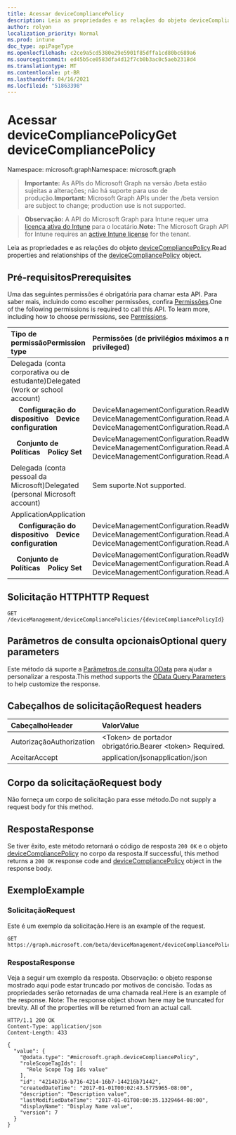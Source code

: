 ```yaml
---
title: Acessar deviceCompliancePolicy
description: Leia as propriedades e as relações do objeto deviceCompliancePolicy.
author: rolyon
localization_priority: Normal
ms.prod: intune
doc_type: apiPageType
ms.openlocfilehash: c2ce9a5cd5380e29e5901f85dffa1cd80bc689a6
ms.sourcegitcommit: ed45b5ce0583dfa4d12f7cb0b3ac0c5aeb2318d4
ms.translationtype: MT
ms.contentlocale: pt-BR
ms.lasthandoff: 04/16/2021
ms.locfileid: "51863398"
---
```

# <a name="get-devicecompliancepolicy"></a><span data-ttu-id="3c8d0-103">Acessar deviceCompliancePolicy</span><span class="sxs-lookup"><span data-stu-id="3c8d0-103">Get deviceCompliancePolicy</span></span>

<span data-ttu-id="3c8d0-104">Namespace: microsoft.graph</span><span class="sxs-lookup"><span data-stu-id="3c8d0-104">Namespace: microsoft.graph</span></span>

> <span data-ttu-id="3c8d0-105">**Importante:** As APIs do Microsoft Graph na versão /beta estão sujeitas a alterações; não há suporte para uso de produção.</span><span class="sxs-lookup"><span data-stu-id="3c8d0-105">**Important:** Microsoft Graph APIs under the /beta version are subject to change; production use is not supported.</span></span>

> <span data-ttu-id="3c8d0-106">**Observação:** A API do Microsoft Graph para Intune requer uma [licença ativa do Intune](https://go.microsoft.com/fwlink/?linkid=839381) para o locatário.</span><span class="sxs-lookup"><span data-stu-id="3c8d0-106">**Note:** The Microsoft Graph API for Intune requires an [active Intune license](https://go.microsoft.com/fwlink/?linkid=839381) for the tenant.</span></span>

<span data-ttu-id="3c8d0-107">Leia as propriedades e as relações do objeto [deviceCompliancePolicy](../resources/intune-shared-devicecompliancepolicy.md).</span><span class="sxs-lookup"><span data-stu-id="3c8d0-107">Read properties and relationships of the [deviceCompliancePolicy](../resources/intune-shared-devicecompliancepolicy.md) object.</span></span>

## <a name="prerequisites"></a><span data-ttu-id="3c8d0-108">Pré-requisitos</span><span class="sxs-lookup"><span data-stu-id="3c8d0-108">Prerequisites</span></span>
<span data-ttu-id="3c8d0-p101">Uma das seguintes permissões é obrigatória para chamar esta API. Para saber mais, incluindo como escolher permissões, confira [Permissões](/graph/permissions-reference).</span><span class="sxs-lookup"><span data-stu-id="3c8d0-p101">One of the following permissions is required to call this API. To learn more, including how to choose permissions, see [Permissions](/graph/permissions-reference).</span></span>

|<span data-ttu-id="3c8d0-111">Tipo de permissão</span><span class="sxs-lookup"><span data-stu-id="3c8d0-111">Permission type</span></span>|<span data-ttu-id="3c8d0-112">Permissões (de privilégios máximos a mínimos)</span><span class="sxs-lookup"><span data-stu-id="3c8d0-112">Permissions (from most to least privileged)</span></span>|
|:---|:---|
|<span data-ttu-id="3c8d0-113">Delegada (conta corporativa ou de estudante)</span><span class="sxs-lookup"><span data-stu-id="3c8d0-113">Delegated (work or school account)</span></span>||
| <span data-ttu-id="3c8d0-114">&nbsp; &nbsp; **Configuração do dispositivo**</span><span class="sxs-lookup"><span data-stu-id="3c8d0-114">&nbsp; &nbsp; **Device configuration**</span></span> | <span data-ttu-id="3c8d0-115">DeviceManagementConfiguration.ReadWrite.All, DeviceManagementConfiguration.Read.All</span><span class="sxs-lookup"><span data-stu-id="3c8d0-115">DeviceManagementConfiguration.ReadWrite.All, DeviceManagementConfiguration.Read.All</span></span>|
| <span data-ttu-id="3c8d0-116">&nbsp;&nbsp; **Conjunto de Políticas**</span><span class="sxs-lookup"><span data-stu-id="3c8d0-116">&nbsp; &nbsp; **Policy Set**</span></span> | <span data-ttu-id="3c8d0-117">DeviceManagementConfiguration.ReadWrite.All, DeviceManagementConfiguration.Read.All</span><span class="sxs-lookup"><span data-stu-id="3c8d0-117">DeviceManagementConfiguration.ReadWrite.All, DeviceManagementConfiguration.Read.All</span></span>|
|<span data-ttu-id="3c8d0-118">Delegada (conta pessoal da Microsoft)</span><span class="sxs-lookup"><span data-stu-id="3c8d0-118">Delegated (personal Microsoft account)</span></span>|<span data-ttu-id="3c8d0-119">Sem suporte.</span><span class="sxs-lookup"><span data-stu-id="3c8d0-119">Not supported.</span></span>|
|<span data-ttu-id="3c8d0-120">Application</span><span class="sxs-lookup"><span data-stu-id="3c8d0-120">Application</span></span>|| 
|<span data-ttu-id="3c8d0-121">&nbsp; &nbsp; **Configuração do dispositivo**</span><span class="sxs-lookup"><span data-stu-id="3c8d0-121">&nbsp; &nbsp; **Device configuration**</span></span> | <span data-ttu-id="3c8d0-122">DeviceManagementConfiguration.ReadWrite.All, DeviceManagementConfiguration.Read.All</span><span class="sxs-lookup"><span data-stu-id="3c8d0-122">DeviceManagementConfiguration.ReadWrite.All, DeviceManagementConfiguration.Read.All</span></span>|
| <span data-ttu-id="3c8d0-123">&nbsp;&nbsp; **Conjunto de Políticas**</span><span class="sxs-lookup"><span data-stu-id="3c8d0-123">&nbsp; &nbsp; **Policy Set**</span></span> | <span data-ttu-id="3c8d0-124">DeviceManagementConfiguration.ReadWrite.All, DeviceManagementConfiguration.Read.All</span><span class="sxs-lookup"><span data-stu-id="3c8d0-124">DeviceManagementConfiguration.ReadWrite.All, DeviceManagementConfiguration.Read.All</span></span>|

## <a name="http-request"></a><span data-ttu-id="3c8d0-125">Solicitação HTTP</span><span class="sxs-lookup"><span data-stu-id="3c8d0-125">HTTP Request</span></span>
<!-- {
  "blockType": "ignored"
}
-->
``` http
GET /deviceManagement/deviceCompliancePolicies/{deviceCompliancePolicyId}
```

## <a name="optional-query-parameters"></a><span data-ttu-id="3c8d0-126">Parâmetros de consulta opcionais</span><span class="sxs-lookup"><span data-stu-id="3c8d0-126">Optional query parameters</span></span>
<span data-ttu-id="3c8d0-127">Este método dá suporte a [Parâmetros de consulta OData](/graph/query-parameters) para ajudar a personalizar a resposta.</span><span class="sxs-lookup"><span data-stu-id="3c8d0-127">This method supports the [OData Query Parameters](/graph/query-parameters) to help customize the response.</span></span>

## <a name="request-headers"></a><span data-ttu-id="3c8d0-128">Cabeçalhos de solicitação</span><span class="sxs-lookup"><span data-stu-id="3c8d0-128">Request headers</span></span>
|<span data-ttu-id="3c8d0-129">Cabeçalho</span><span class="sxs-lookup"><span data-stu-id="3c8d0-129">Header</span></span>|<span data-ttu-id="3c8d0-130">Valor</span><span class="sxs-lookup"><span data-stu-id="3c8d0-130">Value</span></span>|
|:---|:---|
|<span data-ttu-id="3c8d0-131">Autorização</span><span class="sxs-lookup"><span data-stu-id="3c8d0-131">Authorization</span></span>|<span data-ttu-id="3c8d0-132">&lt;Token&gt; de portador obrigatório.</span><span class="sxs-lookup"><span data-stu-id="3c8d0-132">Bearer &lt;token&gt; Required.</span></span>|
|<span data-ttu-id="3c8d0-133">Aceitar</span><span class="sxs-lookup"><span data-stu-id="3c8d0-133">Accept</span></span>|<span data-ttu-id="3c8d0-134">application/json</span><span class="sxs-lookup"><span data-stu-id="3c8d0-134">application/json</span></span>|

## <a name="request-body"></a><span data-ttu-id="3c8d0-135">Corpo da solicitação</span><span class="sxs-lookup"><span data-stu-id="3c8d0-135">Request body</span></span>
<span data-ttu-id="3c8d0-136">Não forneça um corpo de solicitação para esse método.</span><span class="sxs-lookup"><span data-stu-id="3c8d0-136">Do not supply a request body for this method.</span></span>

## <a name="response"></a><span data-ttu-id="3c8d0-137">Resposta</span><span class="sxs-lookup"><span data-stu-id="3c8d0-137">Response</span></span>
<span data-ttu-id="3c8d0-138">Se tiver êxito, este método retornará o código de resposta `200 OK` e o objeto [deviceCompliancePolicy](../resources/intune-shared-devicecompliancepolicy.md) no corpo da resposta.</span><span class="sxs-lookup"><span data-stu-id="3c8d0-138">If successful, this method returns a `200 OK` response code and [deviceCompliancePolicy](../resources/intune-shared-devicecompliancepolicy.md) object in the response body.</span></span>

## <a name="example"></a><span data-ttu-id="3c8d0-139">Exemplo</span><span class="sxs-lookup"><span data-stu-id="3c8d0-139">Example</span></span>

### <a name="request"></a><span data-ttu-id="3c8d0-140">Solicitação</span><span class="sxs-lookup"><span data-stu-id="3c8d0-140">Request</span></span>
<span data-ttu-id="3c8d0-141">Este é um exemplo da solicitação.</span><span class="sxs-lookup"><span data-stu-id="3c8d0-141">Here is an example of the request.</span></span>
``` http
GET https://graph.microsoft.com/beta/deviceManagement/deviceCompliancePolicies/{deviceCompliancePolicyId}
```

### <a name="response"></a><span data-ttu-id="3c8d0-142">Resposta</span><span class="sxs-lookup"><span data-stu-id="3c8d0-142">Response</span></span>
<span data-ttu-id="3c8d0-p102">Veja a seguir um exemplo da resposta. Observação: o objeto response mostrado aqui pode estar truncado por motivos de concisão. Todas as propriedades serão retornadas de uma chamada real.</span><span class="sxs-lookup"><span data-stu-id="3c8d0-p102">Here is an example of the response. Note: The response object shown here may be truncated for brevity. All of the properties will be returned from an actual call.</span></span>
``` http
HTTP/1.1 200 OK
Content-Type: application/json
Content-Length: 433

{
  "value": {
    "@odata.type": "#microsoft.graph.deviceCompliancePolicy",
    "roleScopeTagIds": [
      "Role Scope Tag Ids value"
    ],
    "id": "4214b716-b716-4214-16b7-144216b71442",
    "createdDateTime": "2017-01-01T00:02:43.5775965-08:00",
    "description": "Description value",
    "lastModifiedDateTime": "2017-01-01T00:00:35.1329464-08:00",
    "displayName": "Display Name value",
    "version": 7
  }
}
```







